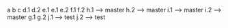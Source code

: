 a
b
c
d.1
d.2
e.1
e.1
e.2
f.1
f.2
h.1 --> master
h.2 --> master
i.1 --> master
i.2 --> master
g.1
g.2
j.1 --> test
j.2 --> test

